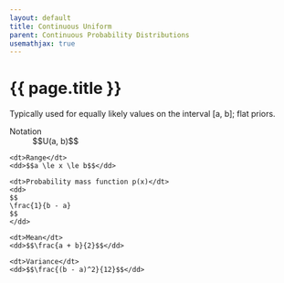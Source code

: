 ```yaml
---
layout: default
title: Continuous Uniform
parent: Continuous Probability Distributions
usemathjax: true
---
```


# {{ page.title }}

Typically used for equally likely values on the interval [a, b]; flat priors.

<dl>
    <dt>Notation</dt>
    <dd>$$U(a, b)$$</dd>

    <dt>Range</dt>
    <dd>$$a \le x \le b$$</dd>

    <dt>Probability mass function p(x)</dt>
    <dd>
    $$
    \frac{1}{b - a}
    $$
    </dd>

    <dt>Mean</dt>
    <dd>$$\frac{a + b}{2}$$</dd>

    <dt>Variance</dt>
    <dd>$$\frac{(b - a)^2}{12}$$</dd>
</dl>